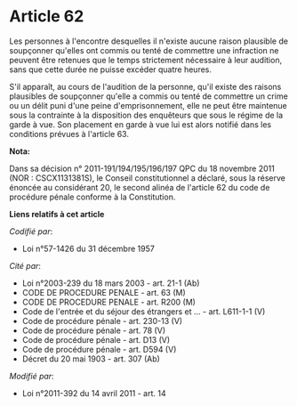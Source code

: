# Article 62

Les personnes à l'encontre desquelles il n'existe aucune raison plausible de soupçonner qu'elles ont commis ou tenté de
commettre une infraction ne peuvent être retenues que le temps strictement nécessaire à leur audition, sans que cette durée
ne puisse excéder quatre heures. 

S'il apparaît, au cours de l'audition de la personne, qu'il existe des raisons plausibles de soupçonner qu'elle a commis ou
tenté de commettre un crime ou un délit puni d'une peine d'emprisonnement, elle ne peut être maintenue sous la contrainte à
la disposition des enquêteurs que sous le régime de la garde à vue. Son placement en garde à vue lui est alors notifié dans
les conditions prévues à l'article 63.

**Nota:**

Dans sa décision n° 2011-191/194/195/196/197 QPC du 18 novembre 2011 (NOR : CSCX1131381S), le Conseil constitutionnel a
déclaré, sous la réserve énoncée au considérant 20, le second alinéa de l'article 62 du code de procédure pénale conforme à
la Constitution.

**Liens relatifs à cet article**

_Codifié par_:

  - Loi n°57-1426 du 31 décembre 1957

_Cité par_:

  - Loi n°2003-239 du 18 mars 2003 - art. 21-1 (Ab)
  - CODE DE PROCEDURE PENALE - art. 63 (M)
  - CODE DE PROCEDURE PENALE - art. R200 (M)
  - Code de l'entrée et du séjour des étrangers et ... - art. L611-1-1 (V)
  - Code de procédure pénale - art. 230-13 (V)
  - Code de procédure pénale - art. 78 (V)
  - Code de procédure pénale - art. D13 (V)
  - Code de procédure pénale - art. D594 (V)
  - Décret du 20 mai 1903 - art. 307 (Ab)

_Modifié par_:

  - Loi n°2011-392 du 14 avril 2011 - art. 14
